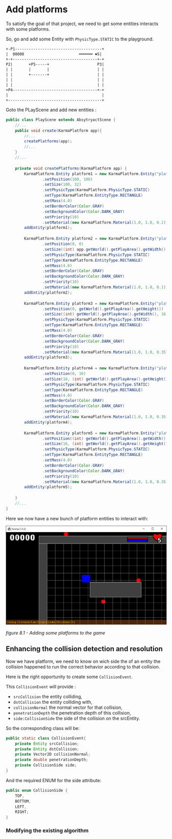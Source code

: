 # Add platforms

To satisfy the goal of that project, we need to get some entities interacts with some platforms.

So, go and add some Entity with `PhysicType.STATIC` to the playground.

```text
+-P1--------------------------------------+
|  00000                        ══════ ❤︎5|
+-+-------------------------------------+-+
P2|       +P5-----+                     P3|
| |       |       |                     | |
| |       +-------+                     | |
| |                                     | |
| |                                     | |
+P4-------------------------------------+-+
|                                         |
+-----------------------------------------+
```

Goto the PLayScene and add new entities :

```java
public class PlayScene extends AbsytryactScene {
    //...
    public void create(KarmaPlatform app){
        //...
        createPlatforms(app);
        //...
    }
    //...

    private void createPlatforms(KarmaPlatform app) {
        KarmaPlatform.Entity platform1 = new KarmaPlatform.Entity("platform_01")
                .setPosition(100, 100)
                .setSize(100, 32)
                .setPhysicType(KarmaPlatform.PhysicType.STATIC)
                .setType(KarmaPlatform.EntityType.RECTANGLE)
                .setMass(4.0)
                .setBorderColor(Color.GRAY)
                .setBackgroundColor(Color.DARK_GRAY)
                .setPriority(10)
                .setMaterial(new KarmaPlatform.Material(1.0, 1.0, 0.1));
        addEntity(platform1);

        KarmaPlatform.Entity platform2 = new KarmaPlatform.Entity("platform_border_top")
                .setPosition(0, 0)
                .setSize((int) app.getWorld().getPlayArea().getWidth(), 16)
                .setPhysicType(KarmaPlatform.PhysicType.STATIC)
                .setType(KarmaPlatform.EntityType.RECTANGLE)
                .setMass(4.0)
                .setBorderColor(Color.GRAY)
                .setBackgroundColor(Color.DARK_GRAY)
                .setPriority(10)
                .setMaterial(new KarmaPlatform.Material(1.0, 1.0, 0.1));
        addEntity(platform2);

        KarmaPlatform.Entity platform3 = new KarmaPlatform.Entity("platform_border_bottom")
                .setPosition(0, getWorld().getPlayArea().getHeight())
                .setSize((int) getWorld().getPlayArea().getWidth(), 16)
                .setPhysicType(KarmaPlatform.PhysicType.STATIC)
                .setType(KarmaPlatform.EntityType.RECTANGLE)
                .setMass(4.0)
                .setBorderColor(Color.GRAY)
                .setBackgroundColor(Color.DARK_GRAY)
                .setPriority(10)
                .setMaterial(new KarmaPlatform.Material(1.0, 1.0, 0.35));
        addEntity(platform3);

        KarmaPlatform.Entity platform4 = new KarmaPlatform.Entity("platform_border_left")
                .setPosition(0, 16)
                .setSize(16, (int) getWorld().getPlayArea().getHeight())
                .setPhysicType(KarmaPlatform.PhysicType.STATIC)
                .setType(KarmaPlatform.EntityType.RECTANGLE)
                .setMass(4.0)
                .setBorderColor(Color.GRAY)
                .setBackgroundColor(Color.DARK_GRAY)
                .setPriority(10)
                .setMaterial(new KarmaPlatform.Material(1.0, 1.0, 0.35));
        addEntity(platform4);

        KarmaPlatform.Entity platform5 = new KarmaPlatform.Entity("platform_border_right")
                .setPosition((int) getWorld().getPlayArea().getWidth() - 16, 16)
                .setSize(16, (int) getWorld().getPlayArea().getHeight()-16)
                .setPhysicType(KarmaPlatform.PhysicType.STATIC)
                .setType(KarmaPlatform.EntityType.RECTANGLE)
                .setMass(4.0)
                .setBorderColor(Color.GRAY)
                .setBackgroundColor(Color.DARK_GRAY)
                .setPriority(10)
                .setMaterial(new KarmaPlatform.Material(1.0, 1.0, 0.35));
        addEntity(platform5);

    }
    //...
}
```

Here we now have a new bunch of platform entities to interact with:

![Adding some platforms](illustrations/08-add_platform-01.png)

_figure 8.1 - Adding some platforms to the game_

## Enhancing the collision detection and resolution

Now we have platform, we need to know on wich side the of an entity the collision happened to run the correct behavior according to that collision.

Here is the right opportunity to create some `CollisionEvent`.

This `CollisionEvent` will provide :

- `srcCollision` the entity colliding,
- `dstCollision` the entity colliding with,
- `collisionNormal` the normal vector for that collision,
- `penetrationDepth` the penetration depth of this collision,
- `side:CollisionSide` the side of the collision on the srcEntity.

So the corresponding class will be:

```java
public static class CollisionEvent{
    private Entity srcCollision;
    private Entity dstCollision;
    private Vector2D collisionNormal;
    private double penetrationDepth;
    private CollisionSide side;
}
```

And the required ENUM for the side attribute:

```java
public enum CollisionSide {
    TOP,
    BOTTOM,
    LEFT,
    RIGHT;
}
```

### Modifying the existing algorithm

